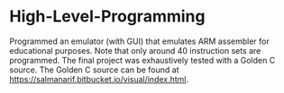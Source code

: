 # High-Level-Programming
Programmed an emulator (with GUI) that emulates ARM assembler for educational purposes. Note that only around 40 instruction sets are programmed. The final project was exhaustively tested with a Golden C source. 
The Golden C source can be found at https://salmanarif.bitbucket.io/visual/index.html.
